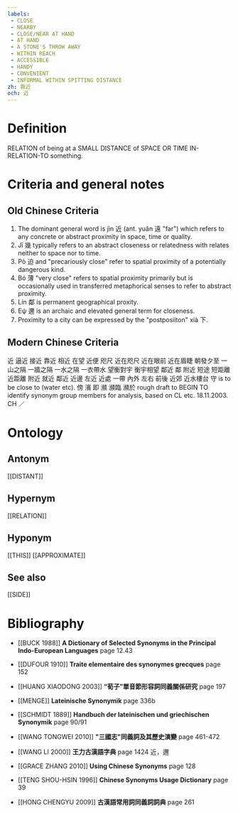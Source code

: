```yaml
---
labels: 
 - CLOSE
 - NEARBY
 - CLOSE/NEAR AT HAND
 - AT HAND
 - A STONE'S THROW AWAY
 - WITHIN REACH
 - ACCESSIBLE
 - HANDY
 - CONVENIENT
 - INFORMAL WITHIN SPITTING DISTANCE
zh: 靠近
och: 近
---
```


# Definition
RELATION of being at a SMALL DISTANCE of SPACE OR TIME IN-RELATION-TO something.
# Criteria and general notes
## Old Chinese Criteria
1. The dominant general word is jìn 近 (ant. yuǎn 遠 "far") which refers to any concrete or abstract proximity in space, time or quality.
2. Jī 幾 typically refers to an abstract closeness or relatedness with relates neither to space nor to time.
3. Pò 迫 and "precariously close" refer to spatial proximity of a potentially dangerous kind.
4. Bó 薄 "very close" refers to spatial proximity primarily but is occasionally used in transferred metaphorical senses to refer to abstract proximity.
5. Lín 鄰 is permanent geographical proxity.
6. Eψ 邇 is an archaic and elevated general term for closeness.
7. Proximity to a city can be expressed by the "postposiiton" xià 下.
## Modern Chinese Criteria
近
逼近
接近
靠近
相近
在望
近便
咫尺
近在咫尺
近在眼前
近在眉睫
朝發夕至
一山之隔
一牆之隔
一水之隔
一衣帶水
望衡對宇
衡宇相望
鄰近
鄰
附近
短途
短距離
近距離
附近
就近
鄰近
近邊
左近
近處
一帶
內外
左右
前後
近郊
近水樓台
守 is to be close to (water etc).
傍
濱
即
瀕
瀕臨
瀕於
rough draft to BEGIN TO identify synonym group members for analysis, based on CL etc. 18.11.2003. CH ／
# Ontology

## Antonym
[[DISTANT]]
## Hypernym
[[RELATION]]
## Hyponym
[[THIS]]
[[APPROXIMATE]]
## See also
[[SIDE]]
# Bibliography
- [[BUCK 1988]]
**A Dictionary of Selected Synonyms in the Principal Indo-European Languages** page 12.43

- [[DUFOUR 1910]]
**Traite elementaire des synonymes grecques** page 152

- [[HUANG XIAODONG 2003]]
**“荀子”單音節形容詞同義關係研究** page 197

- [[MENGE]]
**Lateinische Synonymik** page 336b

- [[SCHMIDT 1889]]
**Handbuch der lateinischen und griechischen Synonymik** page 90/91

- [[WANG TONGWEI 2010]]
**"三國志"同義詞及其歷史演變** page 461-472

- [[WANG LI 2000]]
**王力古漢語字典** page 1424
近，邇
- [[GRACE ZHANG 2010]]
**Using Chinese Synonyms** page 128

- [[TENG SHOU-HSIN 1996]]
**Chinese Synonyms Usage Dictionary** page 39

- [[HONG CHENGYU 2009]]
**古漢語常用詞同義詞詞典** page 261

